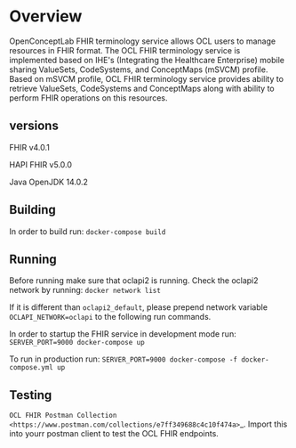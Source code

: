 # Overview

OpenConceptLab FHIR terminology service allows OCL users to manage resources in FHIR format. The OCL FHIR terminology service is implemented based on IHE's (Integrating the Healthcare Enterprise) mobile sharing ValueSets, CodeSystems, and ConceptMaps (mSVCM) profile. Based on mSVCM profile, OCL FHIR terminology service provides ability to retrieve ValueSets, CodeSystems and ConceptMaps along with ability to perform FHIR operations on this resources.

## versions
FHIR        v4.0.1

HAPI FHIR   v5.0.0

Java        OpenJDK 14.0.2

## Building

In order to build run: `docker-compose build`

## Running

Before running make sure that oclapi2 is running. Check the oclapi2 network by running: `docker network list`

If it is different than `oclapi2_default`, please prepend network variable `OCLAPI_NETWORK=oclapi` to the following run commands.

In order to startup the FHIR service in development mode run: `SERVER_PORT=9000 docker-compose up`

To run in production run: `SERVER_PORT=9000 docker-compose -f docker-compose.yml up`

## Testing
`OCL FHIR Postman Collection <https://www.postman.com/collections/e7ff349688c4c10f474a>`_. Import this into yourr postman client to test the OCL FHIR endpoints.